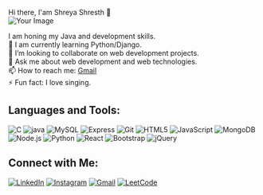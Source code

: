 Hi there, I'am Shreya Shresth 👋  
![Your Image](https://github.com/user-attachments/assets/2448c5ea-55fb-407b-a4c8-b9a8bfd1bdff)





I am honing my Java and development skills.  
🌱 I am currently learning Python/Django.  
👯 I’m looking to collaborate on web development projects.  
💬 Ask me about web development and web technologies.  
📫 How to reach me: [Gmail](mailto:shreyashresth6902@gmail.com)  
⚡ Fun fact: I love singing.  

## Languages and Tools:

![C](https://img.icons8.com/color/48/000000/c-programming.png)
![java](https://img.icons8.com/color/48/000000/java-coffee-cup-logo.png)
![MySQL](https://img.icons8.com/color/48/000000/mysql-logo.png)
![Express](https://img.icons8.com/color/48/000000/express.png)
![Git](https://img.icons8.com/color/48/000000/git.png)
![HTML5](https://img.icons8.com/color/48/000000/html-5.png)
![JavaScript](https://img.icons8.com/color/48/000000/javascript.png)
![MongoDB](https://img.icons8.com/color/48/000000/mongodb.png)
![Node.js](https://img.icons8.com/color/48/000000/nodejs.png)
![Python](https://img.icons8.com/color/48/000000/python.png)
![React](https://img.icons8.com/color/48/000000/react-native.png)
![Bootstrap](https://img.icons8.com/color/48/000000/bootstrap.png)
![jQuery](https://img.icons8.com/color/48/000000/jquery.png)

## Connect with Me:

[![LinkedIn](https://img.icons8.com/color/48/000000/linkedin.png)](https://www.linkedin.com/in/shreya-shresth-2b714022a/)
[![Instagram](https://img.icons8.com/color/48/000000/instagram-new.png)](https://www.instagram.com/shre_ya031/profilecard/?igsh=MWduajNvcWtoajhwdg==)
[![Gmail](https://img.icons8.com/color/48/000000/gmail.png)](mailto:shreyashresth6902@gmail.com)
[![LeetCode](https://img.icons8.com/color/48/000000/leetcode.png)](https://leetcode.com/u/shreya_shresth31/)
